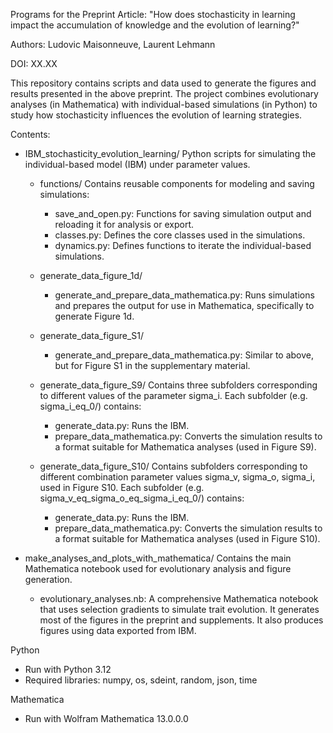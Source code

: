 Programs for the Preprint Article: 
"How does stochasticity in learning impact the accumulation of knowledge and the evolution of learning?"

Authors: Ludovic Maisonneuve, Laurent Lehmann

DOI: XX.XX

This repository contains scripts and data used to generate the figures and results presented in the above preprint. The project combines evolutionary analyses (in Mathematica) with individual-based simulations (in Python) to study how stochasticity influences the evolution of learning strategies.

Contents:
- IBM_stochasticity_evolution_learning/
Python scripts for simulating the individual-based model (IBM) under parameter values.

  - functions/
  Contains reusable components for modeling and saving simulations:
    - save_and_open.py: Functions for saving simulation output and reloading it for analysis or export.
    - classes.py: Defines the core classes used in the simulations.
    - dynamics.py: Defines functions to iterate the individual-based simulations.
      
  - generate_data_figure_1d/
    - generate_and_prepare_data_mathematica.py: Runs simulations and prepares the output for use in Mathematica, specifically to generate Figure 1d.
      
  - generate_data_figure_S1/
    - generate_and_prepare_data_mathematica.py: Similar to above, but for Figure S1 in the supplementary material.
      
  - generate_data_figure_S9/
  Contains three subfolders corresponding to different values of the parameter sigma_i.
  Each subfolder (e.g. sigma_i_eq_0/) contains:
    - generate_data.py: Runs the IBM.
    - prepare_data_mathematica.py: Converts the simulation results to a format suitable for Mathematica analyses (used in Figure S9).
      
  - generate_data_figure_S10/
  Contains subfolders corresponding to different combination parameter values sigma_v, sigma_o, sigma_i, used in Figure S10.
  Each subfolder (e.g. sigma_v_eq_sigma_o_eq_sigma_i_eq_0/) contains:
    - generate_data.py: Runs the IBM.
    - prepare_data_mathematica.py: Converts the simulation results to a format suitable for Mathematica analyses (used in Figure S10).
      
- make_analyses_and_plots_with_mathematica/
Contains the main Mathematica notebook used for evolutionary analysis and figure generation.
  - evolutionary_analyses.nb:
A comprehensive Mathematica notebook that uses selection gradients to simulate trait evolution. It generates most of the figures in the preprint and supplements. It also produces figures using data exported from IBM.

Python
- Run with Python 3.12
- Required libraries: numpy, os, sdeint, random, json, time

Mathematica
- Run with Wolfram Mathematica 13.0.0.0
